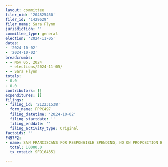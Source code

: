 ```yaml
---
layout: committee
filer_nid: '204825460'
filer_id: '1429629'
filer_name: Sara Flynn
jurisdiction: ''
committee_type: general
election: '2024-11-05'
dates:
- '2024-10-02'
- '2024-10-02'
breadcrumbs:
- - Nov 05, 2024
  - elections/2024-11-05/
- - Sara Flynn
totals:
- 0.0
- 0.0
contributors: []
expenditures: []
filings:
- filing_id: '212231538'
  form_name: FPPC497
  filing_datetime: '2024-10-02'
  filing_startdate: ''
  filing_enddate: ''
  filing_activity_type: Original
factoids: ''
F497P2:
- name: SAN FRANCISCANS FOR RESPONSIBLE SPENDING, NO ON PROPOSITION B
  total: 10000.0
  tx_cmteid: SFO164351

---
```


